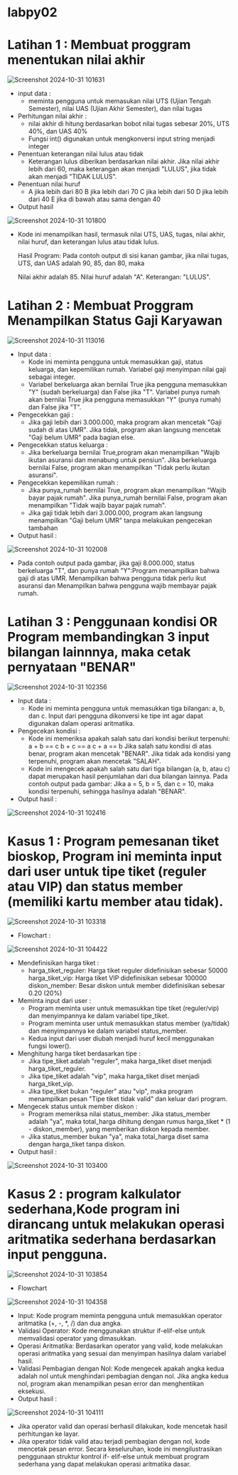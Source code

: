 # labpy02
# Latihan 1 : Membuat proggram menentukan nilai akhir
![Screenshot 2024-10-31 101631](https://github.com/user-attachments/assets/8cc498bd-2c28-4fcd-96ff-90c707b19494)

- input data :
  - meminta pengguna untuk memasukan nilai UTS (Ujian Tengah Semester), nilai UAS (Ujian Akhir Semester), dan nilai tugas
- Perhitungan nilai akhir :
  - nilai akhir di hitung berdasarkan bobot nilai tugas sebesar 20%, UTS 40%, dan UAS 40%
  - Fungsi int() digunakan untuk mengkonversi input string menjadi integer
- Penentuan keterangan nilai lulus atau tidak
  - Keterangan lulus diberikan berdasarkan nilai akhir. Jika nilai akhir lebih dari 60, maka keterangan akan menjadi "LULUS", jika tidak akan menjadi "TIDAK LULUS".
- Penentuan nilai huruf
  - A jika lebih dari 80 B jika lebih dari 70 C jika lebih dari 50 D jika lebih dari 40 E jika di bawah atau sama dengan 40
- Output hasil
  
![Screenshot 2024-10-31 101800](https://github.com/user-attachments/assets/4fa11123-4440-4f91-84eb-7bb3b6976beb)

 - Kode ini menampilkan hasil, termasuk nilai UTS, UAS, tugas, nilai akhir, nilai huruf, dan keterangan lulus atau tidak lulus.

   Hasil Program: Pada contoh output di sisi kanan gambar, jika nilai tugas, UTS, dan UAS adalah 90, 85, dan 80, maka

   Nilai akhir adalah 85. Nilai huruf adalah "A". Keterangan: "LULUS".

# Latihan 2 : Membuat Proggram Menampilkan Status Gaji Karyawan
![Screenshot 2024-10-31 113016](https://github.com/user-attachments/assets/7726f830-ffa3-4b2a-8e36-da533b3aeb01)

- Input data :
  - Kode ini meminta pengguna untuk memasukkan gaji, status keluarga, dan kepemilikan rumah. Variabel gaji menyimpan nilai gaji sebagai integer.
  - Variabel berkeluarga akan bernilai True jika pengguna memasukkan "Y" (sudah berkeluarga) dan False jika "T". Variabel punya rumah akan bernilai True jika pengguna 
    memasukkan "Y" (punya rumah) dan False jika "T".
- Pengecekkan gaji : 
  - Jika gaji lebih dari 3.000.000, maka program akan mencetak "Gaji sudah di atas UMR". Jika tidak, program akan langsung mencetak "Gaji belum UMR" pada bagian else.
- Pengecekkan status keluarga :
  - Jika berkeluarga bernilai True,program akan menampilkan "Wajib ikutan asuransi dan menabung untuk pensiun". Jika berkeluarga bernilai False, program akan menampilkan 
   "Tidak perlu ikutan asuransi".
- Pengecekkan kepemilikan rumah :
  -  Jika punya_rumah bernilai True, program akan menampilkan "Wajib bayar pajak rumah". Jika punya_rumah bernilai False, program akan menampilkan "Tidak wajib bayar pajak 
     rumah".
  - Jika gaji tidak lebih dari 3.000.000, program akan langsung menampilkan "Gaji belum UMR" tanpa melakukan pengecekan tambahan
- Output hasil :
  
![Screenshot 2024-10-31 102008](https://github.com/user-attachments/assets/a49a908f-cd60-43ee-b92d-0c8e8c9fb104)

  - Pada contoh output pada gambar, jika gaji 8.000.000, status berkeluarga "T", dan punya rumah "Y":Program menampilkan bahwa gaji di atas UMR. Menampilkan bahwa pengguna 
    tidak perlu ikut asuransi dan Menampilkan bahwa pengguna wajib membayar pajak rumah.

# Latihan 3 : Penggunaan kondisi OR Program membandingkan 3 input bilangan lainnnya, maka cetak pernyataan "BENAR"
![Screenshot 2024-10-31 102356](https://github.com/user-attachments/assets/2b9c0990-bbcb-472a-a8e0-751ec4877c94)

- Input data :
  - Kode ini meminta pengguna untuk memasukkan tiga bilangan: a, b, dan c. Input dari pengguna dikonversi ke tipe int agar dapat digunakan dalam operasi aritmatika.
- Pengecekan kondisi :
  - Kode ini memeriksa apakah salah satu dari kondisi berikut terpenuhi: a + b == c b + c == a c + a == b Jika salah satu kondisi di atas benar, program akan mencetak 
    "BENAR". Jika tidak ada kondisi yang terpenuhi, program akan mencetak "SALAH".
  - Kode ini mengecek apakah salah satu dari tiga bilangan (a, b, atau c) dapat merupakan hasil penjumlahan dari dua bilangan lainnya. Pada contoh output pada
    gambar: Jika a = 5, b = 5, dan c = 10, maka kondisi terpenuhi, sehingga hasilnya adalah "BENAR".
- Output hasil :
  
![Screenshot 2024-10-31 102416](https://github.com/user-attachments/assets/62ab8930-50b8-4825-a0f1-ec0ae4558751)

# Kasus 1 : Program pemesanan tiket bioskop, Program ini meminta input dari user untuk tipe tiket (reguler atau VIP) dan status member (memiliki kartu member atau tidak).
![Screenshot 2024-10-31 103318](https://github.com/user-attachments/assets/dbd22638-6445-44f9-96d2-412b393faeca)

- Flowchart :
  
![Screenshot 2024-10-31 104422](https://github.com/user-attachments/assets/81ca293a-ae0d-40ae-936e-42ce27a3ba35)

- Mendefinisikan harga tiket :
  - harga_tiket_reguler: Harga tiket reguler didefinisikan sebesar 50000 harga_tiket_vip: Harga tiket VIP didefinisikan sebesar 100000 diskon_member: Besar diskon untuk 
    member didefinisikan sebesar 0.20 (20%)
- Meminta input dari user :
  - Program meminta user untuk memasukkan tipe tiket (reguler/vip) dan menyimpannya ke dalam variabel tipe_tiket.
  - Program meminta user untuk memasukkan status member (ya/tidak) dan menyimpannya ke dalam variabel status_member.
  - Kedua input dari user diubah menjadi huruf kecil menggunakan fungsi lower().
- Menghitung harga tiket berdasarkan tipe :
  - Jika tipe_tiket adalah "reguler", maka harga_tiket diset menjadi harga_tiket_reguler.
  - Jika tipe_tiket adalah "vip", maka harga_tiket diset menjadi harga_tiket_vip.
  - Jika tipe_tiket bukan "reguler" atau "vip", maka program menampilkan pesan "Tipe tiket tidak valid" dan keluar dari program.
- Mengecek status untuk member diskon :
  - Program memeriksa nilai status_member: Jika status_member adalah "ya", maka total_harga dihitung dengan rumus harga_tiket * (1 - diskon_member), yang memberikan diskon 
    kepada member.
  - Jika status_member bukan "ya", maka total_harga diset sama dengan harga_tiket tanpa diskon.
- Output hasil :
  
![Screenshot 2024-10-31 103400](https://github.com/user-attachments/assets/4651fa6a-6061-45ad-aa75-c67ed23748cd)

# Kasus 2 : program kalkulator sederhana,Kode program ini dirancang untuk melakukan operasi aritmatika sederhana berdasarkan input pengguna. 
![Screenshot 2024-10-31 103854](https://github.com/user-attachments/assets/09fd2ed8-5e63-47ad-bf38-5c52a5da3300)

- Flowchart
  
![Screenshot 2024-10-31 104358](https://github.com/user-attachments/assets/d649c283-3651-41b4-801f-c2817abec1bc)

- Input: Kode program meminta pengguna untuk memasukkan operator aritmatika (+, -, *, /) dan dua angka.
- Validasi Operator: Kode menggunakan struktur if-elif-else untuk memvalidasi operator yang dimasukkan.
- Operasi Aritmatika: Berdasarkan operator yang valid, kode melakukan operasi aritmatika yang sesuai dan menyimpan hasilnya dalam variabel hasil.
- Validasi Pembagian dengan Nol: Kode mengecek apakah angka kedua adalah nol untuk menghindari pembagian dengan nol. Jika angka kedua nol, program akan menampilkan pesan 
  error dan menghentikan eksekusi.
- Output hasil :
  
![Screenshot 2024-10-31 104111](https://github.com/user-attachments/assets/00001f4d-a356-4673-8549-068d6803efff)

 - Jika operator valid dan operasi berhasil dilakukan, kode mencetak hasil perhitungan ke layar.
 - Jika operator tidak valid atau terjadi pembagian dengan nol, kode mencetak pesan error. Secara keseluruhan, kode ini mengilustrasikan penggunaan struktur kontrol if- 
   elif-else untuk membuat program sederhana yang dapat melakukan operasi aritmatika dasar.

   



